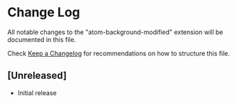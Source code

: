 # Change Log

All notable changes to the "atom-background-modified" extension will be documented in this file.

Check [Keep a Changelog](http://keepachangelog.com/) for recommendations on how to structure this file.

## [Unreleased]

- Initial release
